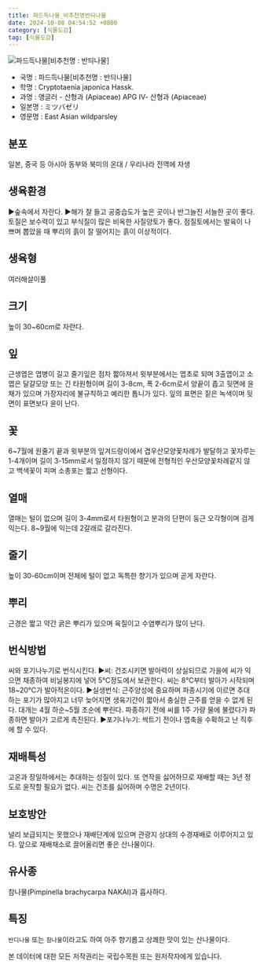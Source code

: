 ```yaml
---
title: 파드득나물_비추천명반듸나물
date: 2024-10-08 04:54:52 +0800
category: [식물도감]
tag: [식물도감]
---
```




![파드득나물[비추천명 : 반듸나물]](/fileUpload/plants/basic/Umbelliferae/Cryptotaenia/8188/1_th2.JPG)
- 국명 : 파드득나물[비추천명 : 반듸나물]
- 학명 : Cryptotaenia japonica Hassk.
- 과명 : 앵글러 - 산형과 (Apiaceae) APG Ⅳ- 산형과 (Apiaceae)
- 일본명 : ミツバゼリ
- 영문명 : East Asian wildparsley


## 분포
일본, 중국 등 아시아 동부와 북미의 온대 / 우리나라 전역에 자생 
## 생육환경
▶숲속에서 자란다.▶해가 잘 들고 공중습도가 높은 곳이나 반그늘진 서늘한 곳이 좋다. 토질은 보수력이 있고 부식질이 많은 비옥한 사질양토가 좋다. 점질토에서는 발육이 나쁘며 뽑았을 때 뿌리의 흙이 잘 떨어지는 흙이 이상적이다.
## 생육형
여러해살이풀
## 크기
높이 30~60cm로 자란다.
## 잎
근생엽은 엽병이 길고 줄기잎은 점차 짧아져서 윗부분에서는 엽초로 되며 3출엽이고 소엽은 달걀모양 또는 긴 타원형이며 길이 3-8cm, 폭 2-6cm로서 양끝이 좁고 뒷면에 윤채가 있으며 가장자리에 불규칙하고 예리한 톱니가 있다. 잎의 표면은 짙은 녹색이며 뒷면이 표면보다 윤이 난다.
## 꽃
6~7월에 원줄기 끝과 윗부분의 잎겨드랑이에서 겹우산모양꽃차례가 발달하고 꽃자루는 1-4개이며 길이 3-15mm로서 일정하지 않기 때문에 전형적인 우산모양꽃차례같지 않고 백색꽃이 피며 소총포는 짧고 선형이다.
## 열매
열매는 털이 없으며 길이 3-4mm로서 타원형이고 분과의 단편이 둥근 오각형이며 검게 익는다. 8~9월에 익는데 2갈래로 갈라진다. 
## 줄기
높이 30-60cm이며 전체에 털이 없고 독특한 향기가 있으며 곧게 자란다.
## 뿌리
근경은 짧고 약간 굵은 뿌리가 있으며 육질이고 수염뿌리가 많이 난다.
## 번식방법
씨와 포기나누기로 번식시킨다.▶씨: 건조시키면 발아력이 상실되므로 가을에 씨가 익으면 채종하여 비닐봉지에 넣어 5℃정도에서 보관한다. 씨는 8℃부터 발아가 시작되며 18~20℃가 발아적온이다.▶실생번식: 근주양성에 중요하며 파종시기에 이르면 추대하는 포기가 많아지고  너무 늦어지면 생육기간이 짧아서 충실한 근주를 얻을 수 없게 된다. 대개는 4월 하순~5월 초순에 뿌린다. 파종하기 전에 씨를 1주 가량 물에 불렸다가 파종하면 발아가 고르게 촉진된다.▶포기나누기: 싹트기 전이나 엽축을 수확하고 난 직후에 할 수 있다.
## 재배특성
고온과 장일하에서는 추대하는 성질이 있다. 또 연작을 싫어하므로 재배할 때는 3년 정도로 윤작할 필요가 없다. 씨는 건조를 싫어하며 수명은 2년이다.
## 보호방안
널리 보급되지는 못했으나 재배단계에 있으며 관광지 상대의 수경재배로 이루어지고 있다. 앞으로 재배채소로 끌어올리면 좋은 산나물이다.
## 유사종
참나물(Pimpinella brachycarpa NAKAI)과 흡사하다.
## 특징
`반디나물` 또는 `참나물`이라고도 하여 아주 향기롭고 상쾌한 맛이 있는 산나물이다.






본 데이터에 대한 모든 저작권리는 국립수목원 또는 원저작자에게 있습니다.
